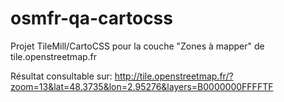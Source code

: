 osmfr-qa-cartocss
=================

Projet TileMill/CartoCSS pour la couche "Zones à mapper" de tile.openstreetmap.fr

Résultat consultable sur: http://tile.openstreetmap.fr/?zoom=13&lat=48.3735&lon=2.95276&layers=B0000000FFFFTF
